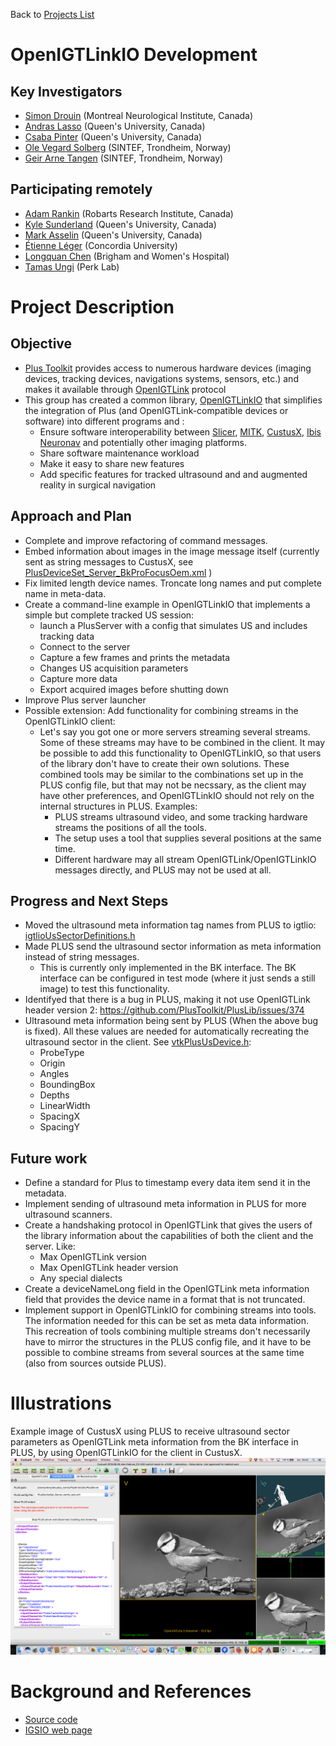 Back to [Projects List](../../README.md#ProjectsList)

# OpenIGTLinkIO Development

## Key Investigators

- [Simon Drouin](http://nist.mni.mcgill.ca/?page_id=369) (Montreal Neurological Institute, Canada)
- [Andras Lasso](http://perk.cs.queensu.ca/users/lasso) (Queen's University, Canada)
- [Csaba Pinter](http://perk.cs.queensu.ca/users/pinter) (Queen's University, Canada)
- [Ole Vegard Solberg](https://www.sintef.no/alle-ansatte/ansatt/?empId=541) (SINTEF, Trondheim, Norway)
- [Geir Arne Tangen](https://www.sintef.no/alle-ansatte/ansatt/?empId=1605) (SINTEF, Trondheim, Norway)

## Participating remotely

- [Adam Rankin](http://www.imaging.robarts.ca/petergrp/node/113) (Robarts Research Institute, Canada)
- [Kyle Sunderland](http://perk.cs.queensu.ca/users/sunderland) (Queen's University, Canada)
- [Mark Asselin](http://perk.cs.queensu.ca/users/asselin) (Queen's University, Canada)
- [Étienne Léger](http://www.ap-lab.ca/people/etienneleger/) (Concordia University)
- [Longquan Chen](https://www.linkedin.com/in/longquan-chen-68672340/) (Brigham and Women's Hospital)
- [Tamas Ungi](http://perk.cs.queensu.ca/users/ungi) (Perk Lab)

# Project Description

## Objective

* [Plus Toolkit](http://www.plustoolkit.org) provides access to numerous hardware devices (imaging devices, tracking devices, navigations systems, sensors, etc.) and makes it available through [OpenIGTLink](http://www.openigtlink.org) protocol
* This group has created a common library, [OpenIGTLinkIO](http://igsio.github.io) that simplifies the integration of Plus (and OpenIGTLink-compatible devices or software) into different programs and :
  * Ensure software interoperability between [Slicer](https://www.slicer.org/), [MITK](http://mitk.org/), [CustusX](https://www.custusx.org/), [Ibis Neuronav](http://ibisneuronav.org/) and potentially other imaging platforms.
  * Share software maintenance workload
  * Make it easy to share new features
  * Add specific features for tracked ultrasound and and augmented reality in surgical navigation

## Approach and Plan

* Complete and improve refactoring of command messages.
* Embed information about images in the image message itself (currently sent as string messages to CustusX, see [PlusDeviceSet_Server_BkProFocusOem.xml](https://github.com/PlusToolkit/PlusLibData/blob/d2dcc2d2b8ad84eea14bd6147dcf289da1e4f405/ConfigFiles/PlusDeviceSet_Server_BkProFocusOem.xml) ) 
* Fix limited length device names. Troncate long names and put complete name in meta-data.
* Create a command-line example in OpenIGTLinkIO that implements a simple but complete tracked US session:
  * launch a PlusServer with a config that simulates US and includes tracking data
  * Connect to the server
  * Capture a few frames and prints the metadata
  * Changes US acquisition parameters
  * Capture more data
  * Export acquired images before shutting down
* Improve Plus server launcher
* Possible extension: Add functionality for combining streams in the OpenIGTLinkIO client:
  * Let's say you got one or more servers streaming several streams. Some of these streams may have to be combined in the client. It may be possible to add this functionality to OpenIGTLinkIO, so that users of the library don't have to create their own solutions. These combined tools may be similar to the combinations set up in the PLUS config file, but that may not be necssary, as the client may have other preferences, and OpenIGTLinkIO should not rely on the internal structures in PLUS. Examples: 
    * PLUS streams ultrasound video, and some tracking hardware streams the positions of all the tools.
    * The setup uses a tool that supplies several positions at the same time.
    * Different hardware may all stream OpenIGTLink/OpenIGTLinkIO messages directly, and PLUS may not be used at all.

## Progress and Next Steps
* Moved the ultrasound meta information tag names from PLUS to igtlio: [igtlioUsSectorDefinitions.h](https://github.com/IGSIO/OpenIGTLinkIO/blob/174dc1da2064265d77093be4eaa3b172334e163b/Converter/igtlioUsSectorDefinitions.h#L5)
* Made PLUS send the ultrasound sector information as meta information instead of string messages.
  * This is currently only implemented in the BK interface. The BK interface can be configured in test mode (where it just sends a still image) to test this functionality.
* Identifyed that there is a bug in PLUS, making it not use OpenIGTLink header version 2: https://github.com/PlusToolkit/PlusLib/issues/374
* Ultrasound meta information being sent by PLUS (When the above bug is fixed). All these values are needed for automatically recreating the ultrasound sector in the client. See [vtkPlusUsDevice.h](https://github.com/PlusToolkit/PlusLib/blob/018aad4b8687e7e8d49eecb62f7d1fae3ef3e7e5/src/PlusDataCollection/vtkPlusUsDevice.h#L88):
  * ProbeType
  * Origin
  * Angles
  * BoundingBox
  * Depths
  * LinearWidth
  * SpacingX
  * SpacingY

<!--Describe progress and next steps in a few bullet points as you are making progress.-->
## Future work
* Define a standard for Plus to timestamp every data item send it in the metadata.
* Implement sending of ultrasound meta information in PLUS for more ultrasound scanners.
* Create a handshaking protocol in OpenIGTLink that gives the users of the library information about the capabilities of both the client and the server. Like:
  * Max OpenIGTLink version
  * Max OpenIGTLink header version
  * Any special dialects
* Create a deviceNameLong field in the OpenIGTLink meta information field that provides the device name in a format that is not truncated.
* Implement support in OpenIGTLinkIO for combining streams into tools. The information needed for this can be set as meta data information. This recreation of tools combining multiple streams don't necessarily have to mirror the structures in the PLUS config file, and it have to be possible to combine streams from several sources at the same time (also from sources outside PLUS).
 

# Illustrations

Example image of CustusX using PLUS to receive ultrasound sector parameters as OpenIGTLink meta information from the BK interface in PLUS, by using OpenIGTLinkIO for the client in CustusX.
![CustusX](CustusX_screendump.png)

# Background and References

<!--Use this space for information that may help people better understand your project, like links to papers, source code, or data.-->

- [Source code](https://github.com/IGSIO/OpenIGTLinkIO)
- [IGSIO web page](http://igsio.github.io/)
